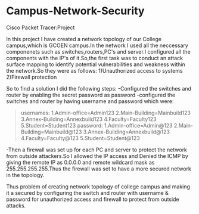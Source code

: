# Campus-Network-Security
Cisco Packet Tracer:Project

In this project I have created a network topology of our College campus,which is GCOEN campus.In the network I used all the neccessary componenets such as switches,routers,PC's and server.I configured all the components with the IP's of it.So,the first task was to conduct an attack surface mapping to identify potential vulnerabilities and weakness within the network.So they were as follows:
1)Unauthorized access to systems
2)Firewall protection

So to find a solution I did the following steps:
-Configured the switches and router by enabling the secret password as password 
-configured the switches and router by having username and password which were:
  >usernames:
   1.Admin-office=Admin123
   2.Main-Building=Mainbuild123
   3.Annex-Building=Annexbuild123
   4.Faculty=Faculty123
   5.Student=Student123
  >password:
   1.Admin-office=Admin@123
   2.Main-Building=Mainbuild@123
   3.Annex-Building=Annexbuild@123
   4.Faculty=Faculty@123
   5.Student=Student@123

-Then a firewall was set up for each PC and server to protect the network from outside attackers.So I allowed the IP access and Denied the ICMP by giving the remote IP as 0.0.0.0 and remote wildcard mask as 255.255.255.255.Thus the firewall was set to have a more secured network in the topology.

Thus problem of creating network topology of college campus and making it a secured by configuring the switch and router with username & password for unauthorized access and firewall to protect from outside attacks.
